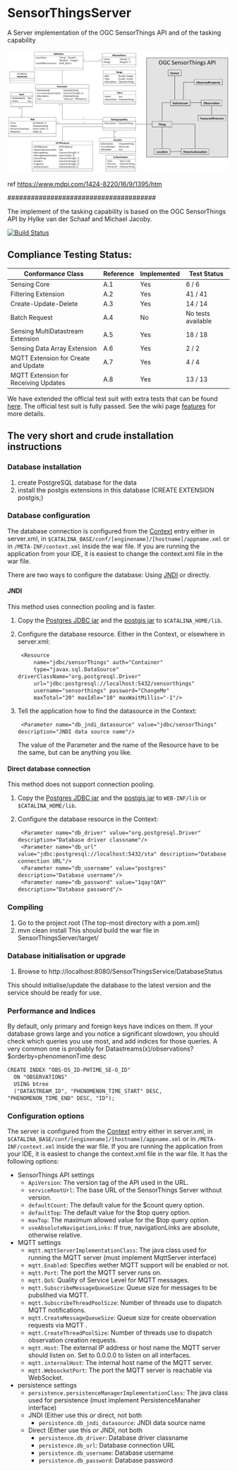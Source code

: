 # SensorThingsServer
A Server implementation of the OGC SensorThings API and of the tasking capability

 ![image](https://github.com/zebrainncu/SensorThingsServer/blob/main/IMG/sensors.png)

ref
https://www.mdpi.com/1424-8220/16/9/1395/htm

######################################

The implement of  the tasking capability is based on the OGC SensorThings API by Hylke van der Schaaf and Michael Jacoby.

[![Build Status](https://travis-ci.org/FraunhoferIOSB/SensorThingsServer.svg?branch=master)](https://travis-ci.org/FraunhoferIOSB/SensorThingsServer)

## Compliance Testing Status:

| Conformance Class                     | Reference | Implemented |Test Status         |
|---------------------------------------|-----------|-------------|--------------------|
| Sensing Core                          | A.1       | Yes         | 6 / 6              |
| Filtering Extension                   | A.2       | Yes         | 41 / 41            |
| Create-Update-Delete                  | A.3       | Yes         | 14 / 14            |
| Batch Request                         | A.4       | No          | No tests available |
| Sensing MultiDatastream Extension     | A.5       | Yes         | 18 / 18            |
| Sensing Data Array Extension          | A.6       | Yes         | 2 / 2              |
| MQTT Extension for Create and Update  | A.7       | Yes         | 4 / 4              |
| MQTT Extension for Receiving Updates  | A.8       | Yes         | 13 / 13            |

We have extended the official test suit with extra tests that can be found [here](https://github.com/FraunhoferIOSB/ets-sta10).
The official test suit is fully passed.
See the wiki page [features](https://github.com/FraunhoferIOSB/SensorThingsServer/wiki/Features) for more details.

## The very short and crude installation instructions

### Database installation

1. create PostgreSQL database for the data
2. install the postgis extensions in this database (CREATE EXTENSION postgis;)

### Database configuration

The database connection is configured from the [Context](http://tomcat.apache.org/tomcat-8.0-doc/config/context.html)
entry either in server.xml, in `$CATALINA_BASE/conf/[enginename]/[hostname]/appname.xml`
or in `/META-INF/context.xml` inside the war file. If you are running the application
from your IDE, it is easiest to change the context.xml file in the war file.

There are two ways to configure the database: Using [JNDI](http://tomcat.apache.org/tomcat-8.0-doc/jndi-datasource-examples-howto.html#PostgreSQL)
or directly.

#### JNDI

This method uses connection pooling and is faster.

1. Copy the [Postgres JDBC jar](http://repo.maven.apache.org/maven2/org/postgresql/postgresql/9.4.1212/postgresql-9.4.1212.jar)
and the [postgis jar](http://repo.maven.apache.org/maven2/net/postgis/postgis-jdbc/2.2.1/postgis-jdbc-2.2.1.jar)
to `$CATALINA_HOME/lib`.
2. Configure the database resource. Either in the Context, or elsewhere in server.xml:

        <Resource
            name="jdbc/sensorThings" auth="Container"
            type="javax.sql.DataSource" driverClassName="org.postgresql.Driver"
            url="jdbc:postgresql://localhost:5432/sensorthings"
            username="sensorthings" password="ChangeMe"
            maxTotal="20" maxIdle="10" maxWaitMillis="-1"/>

3. Tell the application how to find the datasource in the Context:

        <Parameter name="db_jndi_datasource" value="jdbc/sensorThings" description="JNDI data source name"/>

   The value of the Parameter and the name of the Resource have to be the same, but
   can be anything you like.

#### Direct database connection

This method does not support connection pooling.

1. Copy the [Postgres JDBC jar](http://repo.maven.apache.org/maven2/org/postgresql/postgresql/9.4.1209.jre7/postgresql-9.4.1209.jre7.jar)
   and the [postgis jar](http://repo.maven.apache.org/maven2/net/postgis/postgis-jdbc/2.2.0/postgis-jdbc-2.2.0.jar)
   to `WEB-INF/lib` or `$CATALINA_HOME/lib`.
2. Configure the database resource in the Context:

        <Parameter name="db_driver" value="org.postgresql.Driver" description="Database driver classname"/>
        <Parameter name="db_url" value="jdbc:postgresql://localhost:5432/sta" description="Database connection URL"/>
        <Parameter name="db_username" value="postgres" description="Database username"/>
        <Parameter name="db_password" value="1qay!QAY" description="Database password"/>


### Compiling

1. Go to the project root (The top-most directory with a pom.xml)
2. mvn clean install
   This should build the war file in SensorThingsServer/target/


### Database initialisation or upgrade

1. Browse to http://localhost:8080/SensorThingsService/DatabaseStatus

This should initialise/update the database to the latest version and the service
should be ready for use.


### Performance and Indices

By default, only primary and foreign keys have indices on them. If your database grows large
and you notice a significant slowdown, you should check which queries you use most, and
add indices for those queries. A very common one is probably for
Datastreams(x)/observations?$orderby=phenomenonTime desc

```
CREATE INDEX "OBS-DS_ID-PHTIME_SE-O_ID"
  ON "OBSERVATIONS"
  USING btree
  ("DATASTREAM_ID", "PHENOMENON_TIME_START" DESC, "PHENOMENON_TIME_END" DESC, "ID");
```


### Configuration options

The server is configured from the [Context](http://tomcat.apache.org/tomcat-8.0-doc/config/context.html)
entry either in server.xml, in `$CATALINA_BASE/conf/[enginename]/[hostname]/appname.xml`
or in `/META-INF/context.xml` inside the war file. If you are running the application
from your IDE, it is easiest to change the context.xml file in the war file. It has
the following options:

* SensorThings API settings
  * `ApiVersion`: The version tag of the API used in the URL.
  * `serviceRootUrl`: The base URL of the SensorThings Server without version.
  * `defaultCount`: The default value for the $count query option.
  * `defaultTop`: The default value for the $top query option.
  * `maxTop`: The maximum allowed value for the $top query option.
  * `useAbsoluteNavigationLinks`: If true, navigationLinks are absolute, otherwise relative.
* MQTT settings
  * `mqtt.mqttServerImplementationClass`: The java class used for running the MQTT server (must implement MqttServer interface)
  * `mqtt.Enabled`: Specifies wether MQTT support will be enabled or not.
  * `mqtt.Port`: The port the MQTT server runs on.
  * `mqtt.QoS`: Quality of Service Level for MQTT messages.
  * `mqtt.SubscribeMessageQueueSize`: Queue size for messages to be pubslihed via MQTT.
  * `mqtt.SubscribeThreadPoolSize`: Number of threads use to dispatch MQTT notifications.
  * `mqtt.CreateMessageQueueSize`: Queue size for create observation requests via MQTT .
  * `mqtt.CreateThreadPoolSize`: Number of threads use to dispatch observation creation requests.
  * `mqtt.Host`: The external IP address or host name the MQTT server should listen on. Set to 0.0.0.0 to listen on all interfaces.
  * `mqtt.internalHost`: The internal host name of the MQTT server.
  * `mqtt.WebsocketPort`: The port the MQTT server is reachable via WebSocket.
* persistence settings
  * `persistence.persistenceManagerImplementationClass`: The java class used for persistence (must implement PersistenceManaher interface)
  * JNDI (Either use this _or_ direct, not both
    * `persistence.db_jndi_datasource`: JNDI data source name
  * Direct (Either use this _or_ JNDI, not both
    * `persistence.db_driver`: Database driver classname
    * `persistence.db_url`: Database connection URL
    * `persistence.db_username`: Database username
    * `persistence.db_password`: Database password





